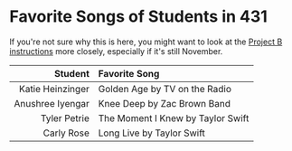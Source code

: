 # Favorite Songs of Students in 431

If you're not sure why this is here, you might want to look at the [Project B instructions](https://thomaselove.github.io/431-2021-projectB/) more closely, especially if it's still November.

Student | Favorite Song
-------: | :---------------------------------------
Katie Heinzinger | Golden Age by TV on the Radio
Anushree Iyengar | Knee Deep by Zac Brown Band
Tyler Petrie | The Moment I Knew by Taylor Swift
Carly Rose | Long Live by Taylor Swift
